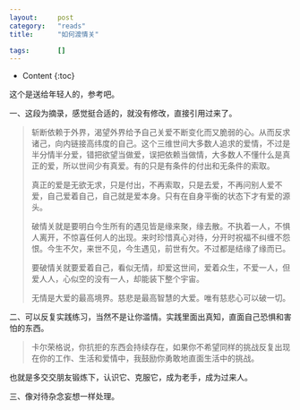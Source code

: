```yaml
---
layout:		post
category:	"reads"
title:		"如何渡情关"

tags:		[]
---
```

- Content
{:toc}


这个是送给年轻人的，参考吧。



一、这段为摘录，感觉挺合适的，就没有修改，直接引用过来了。

> 斩断依赖于外界，渴望外界给予自己关爱不断变化而又脆弱的心。从而反求诸己，向内链接高纬度的自己。这个三维世间大多数人追求的爱情，不过是半分情半分爱，错把欲望当做爱，误把依赖当做情，大多数人不懂什么是真正的爱，所以世间少有真爱。有的只是有条件的付出和无条件的索取。
>
> 真正的爱是无欲无求，只是付出，不再索取，只是去爱，不再问别人爱不爱，自己爱着自己，自己就是爱本身。只有在自身平衡的状态下才有爱的源头。
>
> 破情关就是要明白今生所有的遇见皆是缘来聚，缘去散。不执着一人，不惧人离开，不惊喜任何人的出现。来时珍惜真心对待，分开时祝福不纠缠不怨恨。今生不欠，来世不见，今生遇见，前世有欠。不过都是结缘了缘而已。
>
> 要破情关就要爱着自己，看似无情，却爱这世间，爱着众生，不爱一人，但爱人人，心似空的没有一人，却能装下整个宇宙。
>
> 无情是大爱的最高境界。慈悲是最高智慧的大爱。唯有慈悲心可以破一切。



二、可以反复实践练习，当然不是让你滥情。实践里面出真知，直面自己恐惧和害怕的东西。

> 卡尔荣格说，你抗拒的东西会持续存在，如果你不希望同样的挑战反复出现在你的工作、生活和爱情中，我鼓励你勇敢地直面生活中的挑战。

也就是多交交朋友锻炼下，认识它、克服它，成为老手，成为过来人。



三、像对待杂念妄想一样处理。


